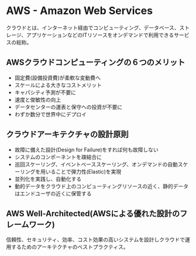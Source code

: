# AWS - Amazon Web Services

クラウドとは、インターネット経由でコンピューティング、データベース、ストレージ、アプリケーションなどのITリソースをオンデマンドで利用できるサービスの総称。

## AWSクラウドコンピューティングの６つのメリット

- 固定費(設備投資費)が柔軟な変動費へ
- スケールによる大きなコストメリット
- キャパシティ予測が不要に
- 速度と俊敏性の向上
- データセンターの運表と保守への投資が不要に
- わずか数分で世界中にデプロイ

## クラウドアーキテクチャの設計原則

- 故障に備えた設計(Design for Failure)をすれば何も故障しない
- システムのコンポーネントを疎結合に
- 巡回スケーリング、イベントベーススケーリング、オンデマンドの自動スケーリングを用いることで弾力性(Elastic)を実現
- 並列化を実践し、自動化する
- 動的データをクラウド上のコンピューティングリソースの近く、静的データはエンドユーザの近くに保管する

## AWS Well-Architected(AWSによる優れた設計のフレームワーク)

信頼性、セキュリティ、効率、コスト効果の高いシステムを設計しクラウドで運用するためのアーキテクチャのベストプラクティス。
